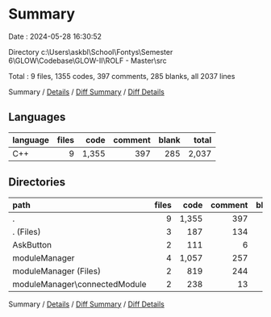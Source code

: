 # Summary

Date : 2024-05-28 16:30:52

Directory c:\\Users\\askbl\\School\\Fontys\\Semester 6\\GLOW\\Codebase\\GLOW-II\\ROLF - Master\\src

Total : 9 files,  1355 codes, 397 comments, 285 blanks, all 2037 lines

Summary / [Details](details.md) / [Diff Summary](diff.md) / [Diff Details](diff-details.md)

## Languages
| language | files | code | comment | blank | total |
| :--- | ---: | ---: | ---: | ---: | ---: |
| C++ | 9 | 1,355 | 397 | 285 | 2,037 |

## Directories
| path | files | code | comment | blank | total |
| :--- | ---: | ---: | ---: | ---: | ---: |
| . | 9 | 1,355 | 397 | 285 | 2,037 |
| . (Files) | 3 | 187 | 134 | 66 | 387 |
| AskButton | 2 | 111 | 6 | 20 | 137 |
| moduleManager | 4 | 1,057 | 257 | 199 | 1,513 |
| moduleManager (Files) | 2 | 819 | 244 | 157 | 1,220 |
| moduleManager\\connectedModule | 2 | 238 | 13 | 42 | 293 |

Summary / [Details](details.md) / [Diff Summary](diff.md) / [Diff Details](diff-details.md)